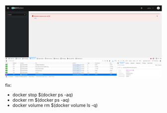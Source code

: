 ![alt text](image.png)


fix:
 - docker stop $(docker ps -aq)
 - docker rm $(docker ps -aq)
 - docker volume rm $(docker volume ls -q)